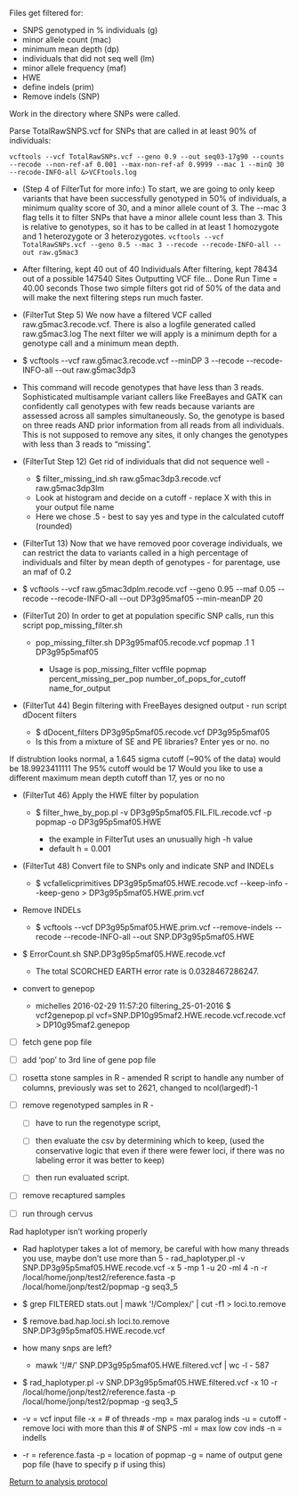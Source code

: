 Files get filtered for:

- SNPS genotyped in % individuals (g)
- minor allele count (mac)
- minimum mean depth (dp)
- individuals that did not seq well (lm)
- minor allele frequency (maf)
- HWE
- define indels (prim)
- Remove indels (SNP)

Work in the directory where SNPs were called.

Parse TotalRawSNPS.vcf for SNPs that are called in at least 90% of individuals:

`vcftools --vcf TotalRawSNPs.vcf --geno 0.9 --out seq03-17g90 --counts --recode --non-ref-af 0.001 --max-non-ref-af 0.9999 --mac 1 --minQ 30 --recode-INFO-all &>VCFtools.log`

- (Step 4 of FilterTut for more info:) To start, we are going to only keep variants that have been successfully genotyped in 50% of individuals, a minimum quality score of 30, and a minor allele count of 3.  The --mac 3 flag tells it to filter SNPs that have a minor allele count less than 3. This is relative to genotypes, so it has to be called in at least 1 homozygote and 1 heterozygote or 3 heterozygotes.
`vcftools --vcf TotalRawSNPs.vcf --geno 0.5 --mac 3 --recode --recode-INFO-all --out raw.g5mac3`

-  After filtering, kept 40 out of 40 Individuals
 After filtering, kept 78434 out of a possible 147540 Sites
 Outputting VCF file... Done
 Run Time = 40.00 seconds
 Those two simple filters got rid of 50% of the data and will make the next filtering steps run much faster.

- (FilterTut Step 5) We now have a filtered VCF called raw.g5mac3.recode.vcf. There is also a logfile generated called raw.g5mac3.log  The next filter we will apply is a minimum depth for a genotype call and a minimum mean depth.
-  $ vcftools --vcf raw.g5mac3.recode.vcf --minDP 3 --recode --recode-INFO-all --out raw.g5mac3dp3
-  This command will recode genotypes that have less than 3 reads. Sophisticated multisample variant callers like FreeBayes and GATK can confidently call genotypes with few reads because variants are assessed across all samples simultaneously. So, the genotype is based on three reads AND prior information from all reads from all individuals. This is not supposed to remove any sites, it only changes the genotypes with less than 3 reads to “missing”.
- (FilterTut Step 12) Get rid of individuals that did not sequence well -
    - $ filter_missing_ind.sh raw.g5mac3dp3.recode.vcf  raw.g5mac3dp3lm
    - Look at histogram and decide on a cutoff - replace X with this in your output file name
    - Here we chose .5 - best to say yes and type in the calculated cutoff (rounded)

   
   
- (FilterTut 13) Now that we have removed poor coverage individuals, we can restrict the data to variants called in a high percentage of individuals and filter by mean depth of genotypes - for parentage, use an maf of 0.2
-  $ vcftools --vcf raw.g5mac3dplm.recode.vcf --geno 0.95 --maf 0.05 --recode --recode-INFO-all --out DP3g95maf05 --min-meanDP 20
- (FilterTut 20) In order to get at population specific SNP calls, run this script pop_missing_filter.sh

    - pop_missing_filter.sh DP3g95maf05.recode.vcf popmap .1 1 DP3g95p5maf05

        - Usage is pop_missing_filter vcffile popmap percent_missing_per_pop number_of_pops_for_cutoff name_for_output
- (FilterTut 44) Begin filtering with FreeBayes designed output - run script dDocent filters
    - $ dDocent_filters DP3g95p5maf05.recode.vcf DP3g95p5maf05
    - Is this from a mixture of SE and PE libraries? Enter yes or no.
no
   
   
If distrubtion looks normal, a 1.645 sigma cutoff (~90% of the data) would be 18.9923411111
The 95% cutoff would be 17
Would you like to use a different maximum mean depth cutoff than 17, yes or no
no

- (FilterTut 46) Apply the HWE filter by population
    - $ filter_hwe_by_pop.pl -v DP3g95p5maf05.FIL.FIL.recode.vcf -p popmap -o DP3g95p5maf05.HWE

        - the example in FilterTut uses an unusually high -h value
        - default h = 0.001
- (FilterTut 48) Convert file to SNPs only and indicate SNP and INDELs
    - $ vcfallelicprimitives DP3g95p5maf05.HWE.recode.vcf --keep-info --keep-geno > DP3g95p5maf05.HWE.prim.vcf
- Remove INDELs
    - $ vcftools --vcf DP3g95p5maf05.HWE.prim.vcf --remove-indels --recode --recode-INFO-all --out SNP.DP3g95p5maf05.HWE
- $ ErrorCount.sh SNP.DP3g95p5maf05.HWE.recode.vcf

    - The total SCORCHED EARTH error rate is 0.0328467286247.
- convert to genepop
    - michelles 2016-02-29 11:57:20 filtering_25-01-2016 $ vcf2genepop.pl vcf=SNP.DP10g95maf2.HWE.recode.vcf.recode.vcf > DP10g95maf2.genepop

- [ ] fetch gene pop file

- [ ] add ‘pop’ to 3rd line of gene pop file

- [ ] rosetta stone samples in R - amended R script to handle any number of columns, previously was set to 2621, changed to ncol(largedf)-1

- [ ] remove regenotyped samples in R -

    - [ ] have to run the regenotype script,

    - [ ] then evaluate the csv by determining which to keep, (used the conservative logic that even if there were fewer loci, if there was no labeling error it was better to keep)

    - [ ] then run evaluated script.

- [ ] remove recaptured samples

- [ ] run through cervus

Rad haplotyper isn’t working properly

- Rad haplotyper takes a lot of memory, be careful with how many threads you use, maybe don’t use more than 5 -  rad_haplotyper.pl -v SNP.DP3g95p5maf05.HWE.recode.vcf -x 5 -mp 1 -u 20 -ml 4 -n -r /local/home/jonp/test2/reference.fasta -p /local/home/jonp/test2/popmap -g seq3_5
- $ grep FILTERED stats.out | mawk '!/Complex/' | cut -f1 > loci.to.remove
- $ remove.bad.hap.loci.sh loci.to.remove SNP.DP3g95p5maf05.HWE.recode.vcf
- how many snps are left?
    - mawk '!/#/' SNP.DP3g95p5maf05.HWE.filtered.vcf | wc -l - 587
- $ rad_haplotyper.pl -v SNP.DP3g95p5maf05.HWE.filtered.vcf -x 10 -r /local/home/jonp/test2/reference.fasta -p /local/home/jonp/test2/popmap -g seq3_5

- -v = vcf input file
-x = # of threads
-mp = max paralog inds
-u = cutoff - remove loci with more than this # of SNPS
-ml = max low cov inds
-n = indells

- -r = reference.fasta
-p = location of popmap
-g = name of output gene pop file (have to specify p if using this)

[Return to analysis protocol](./0.hiseq_ddocent.md)
